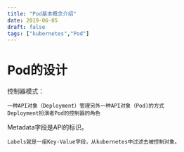```yaml
---
title: "Pod基本概念介绍"
date: 2019-06-05
draft: false
tags: ["kubernetes","Pod"]
---
```


# Pod的设计

控制器模式：

    一种API对象（Deployment）管理另外一种API对象（Pod)的方式
    Deployment扮演者Pod的控制器的角色

Metadata字段是API的标识。
    
    Labels就是一组Key-Value字段，从kubernetes中过滤去被控制对象。
